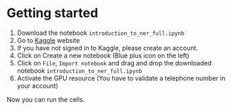# Getting started

1. Download the notebook `introduction_to_ner_full.ipynb`
2. Go to [Kaggle](https://www.kaggle.com/) website
3. If you have not signed in to Kaggle, please create an account.
4. Click on Create a new notebook (Blue plus icon on the left)
5. Click on `File`, `Import notebook` and drag and drop the downloaded notebook `introduction_to_ner_full.ipynb`
6. Activate the GPU resource (You have to validate a telephone number in your account)

Now you can run the cells.
